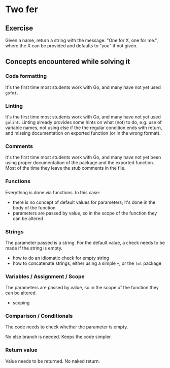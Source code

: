 # Two fer

## Exercise

Given a name, return a string with the message: "One for X, one for me.", where the X can be provided and defaults to "you" if not given.

## Concepts encountered while solving it

### Code formatting

It's the first time most students work with Go, and many have not yet used `gofmt`.

### Linting

It's the first time most students work with Go, and many have not yet used `golint`. Linting already provides some hints
on what (not) to do, e.g. use of variable names, not using else if the the regular condition ends with return, and missing
documentation on exported function (or in the wrong format).

### Comments

It's the first time most students work with Go, and many have not yet been using proper documentation of the package and
the exported function. Most of the time they leave the stub comments in the file.

### Functions

Everything is done via functions. In this case:

- there is no concept of default values for parameters; it's done in the body of the function
- parameters are passed by value, so in the scope of the function they can be altered

### Strings

The parameter passed is a string. For the default value, a check needs to be made if the string is empty.

- how to do an idiomatic check for empty string
- how to concatenate strings, either using a simple `+`, or the `fmt` package

### Variables / Assignment / Scope

The parameters are passed by value, so in the scope of the function they can be altered.

- scoping

### Comparison / Conditionals

The code needs to check whether the parameter is empty.

No else branch is needed. Keeps the code simpler.

### Return value

Value needs to be returned. No naked return.
